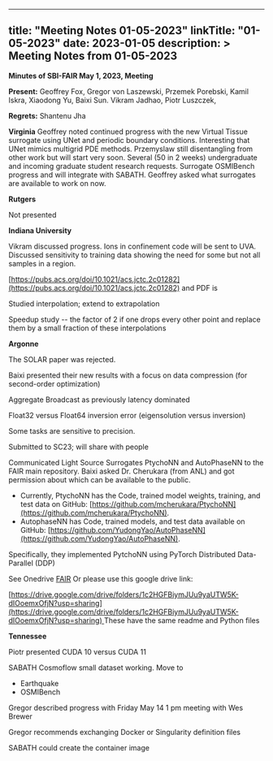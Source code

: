 
---
title: "Meeting Notes 01-05-2023"
linkTitle: "01-05-2023"
date: 2023-01-05
description: >
  Meeting Notes from 01-05-2023
---

**Minutes of SBI-FAIR May 1, 2023, Meeting**


**Present:** Geoffrey Fox, Gregor von Laszewski,  Przemek Porebski, Kamil Iskra, Xiaodong Yu, Baixi Sun. Vikram Jadhao, Piotr Luszczek, 

**Regrets:** Shantenu Jha

**Virginia** Geoffrey noted continued progress with the new Virtual Tissue surrogate using UNet and periodic boundary conditions. Interesting that UNet mimics multigrid PDE methods. Przemyslaw still disentangling from other work but will start very soon. Several (50 in 2 weeks) undergraduate and incoming graduate student research requests. Surrogate OSMIBench progress and will integrate with SABATH. Geoffrey asked what surrogates are available to work on now.

**Rutgers**

Not presented

**Indiana University**

Vikram discussed progress. Ions in confinement code will be sent to UVA. Discussed sensitivity to training data showing the need for some but not all samples in a region. 

[https://pubs.acs.org/doi/10.1021/acs.jctc.2c01282](https://pubs.acs.org/doi/10.1021/acs.jctc.2c01282) and PDF is  

Studied interpolation; extend to extrapolation

Speedup study -- the factor of 2 if one drops every other point and replace them by a small fraction of these interpolations

**Argonne**

The SOLAR paper was rejected.

Baixi presented   their new results with a focus on data compression (for second-order optimization)

Aggregate Broadcast as previously latency dominated

Float32 versus Float64 inversion error (eigensolution versus inversion)

Some tasks are sensitive to precision.

Submitted to SC23; will share with people

Communicated Light Source Surrogates PtychoNN and AutoPhaseNN to the FAIR main repository. Baixi asked Dr. Cherukara (from ANL) and got permission about which can be available to the public.



* Currently, PtychoNN has the Code, trained model weights, training, and test data on GitHub: [https://github.com/mcherukara/PtychoNN](https://github.com/mcherukara/PtychoNN).
* AutophaseNN has  Code, trained models, and test data available on GitHub: [https://github.com/YudongYao/AutoPhaseNN](https://github.com/YudongYao/AutoPhaseNN).

Specifically, they implemented PytchoNN using PyTorch Distributed Data-Parallel (DDP)

See  Onedrive [FAIR](https://indiana-my.sharepoint.com/:f:/g/personal/sunbaix_iu_edu/EsKMnXradjpCkaKFSfcdQlMBp7BEG7gIiTNifbutL_RUVw?e=zYhhnh) Or please use this google drive link:

[https://drive.google.com/drive/folders/1c2HGFBiymJUu9yaUTW5K-dIOoemxOfjN?usp=sharing](https://drive.google.com/drive/folders/1c2HGFBiymJUu9yaUTW5K-dIOoemxOfjN?usp=sharing)<span style="text-decoration:underline;"> </span>These have the same readme and Python files

**Tennessee**

Piotr presented  CUDA 10 versus CUDA 11 

SABATH Cosmoflow small dataset working. Move to



* Earthquake
* OSMIBench

Gregor described progress with Friday May 14 1 pm meeting with Wes Brewer

Gregor recommends exchanging Docker or Singularity definition files

SABATH could create the container image
